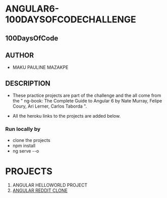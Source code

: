 # ANGULAR6-100DAYSOFCODECHALLENGE

## 100DaysOfCode

## AUTHOR

- MAKU PAULINE MAZAKPE

## DESCRIPTION

- These practice projects are part of the challenge and the all come from the " ng-book: The Complete Guide to Angular 6
  by Nate Murray, Felipe Coury, Ari Lerner, Carlos Taborda ".

- All the heroku links to the projects are added below.

### Run locally by

- clone the projects
- npm install
- ng serve --o

# PROJECTS

1. ANGULAR HELLOWORLD PROJECT
2. [ANGULAR REDDIT CLONE](https://still-gorge-60346.herokuapp.com/)
